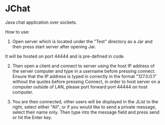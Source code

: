JChat
=====

Java chat application over sockets. 

How to use:

1. Open server which is located under the "Test" directory as a Jar and then press start server after opening Jar.

It will be hosted on port 44444 and is pre-defined in code.

2. Then open a client and connect to server using the host IP address of the server computer and type in a username before
pressing connect. Ensure that the IP address is typed in correctly in the format "127.0.0.1" without the quotes before pressing Connect,
in order to host server on a computer
outside of LAN, please port forward port 44444 on host computer.

3. You are then connected, other users will be displayed in the JList to the right, select either "All", or if you would like to send
a private message, select their name only. Then type into the message field and press send or hit the Enter key.
